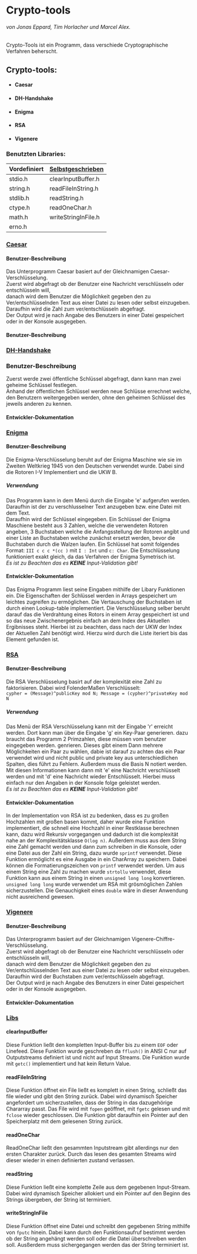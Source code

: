 # **Crypto-tools**
###### *von Jonas Eppard, Tim Horlacher und Marcel Alex.*

Crypto-Tools ist ein Programm, dass verschiede Cryptographische Verfahren beherscht.
## Crypto-tools:
* #### Caesar
* #### DH-Handshake
* #### Enigma 
* #### RSA
* #### Vigenere


### Benutzten Libraries: 
Vordefiniert | [Selbstgeschrieben]
------------ | -----------------
stdio.h      | clearInputBuffer.h
string.h     | readFileInString.h
stdlib.h     | readString.h
ctype.h      | readOneChar.h
math.h       | writeStringInFile.h
erno.h       |

### [Caesar]
#### Benutzer-Beschreibung
Das Unterprogramm Caesar basiert auf der Gleichnamigen Caesar-Verschlüsselung.\
Zuerst wird abgefragt ob der Benutzer eine Nachricht verschlüsseln oder entschlüsseln will,\
danach wird dem Benutzer  die Möglichkeit gegeben den zu Ver/entschlüsselnden Text aus einer Datei zu lesen oder selbst einzugeben.\
Daraufhin wird die Zahl zum ver/entschlüsseln abgefragt.\
Der Output wird je nach Angabe des Benutzers in einer Datei gespeichert oder in der Konsole ausgegeben.

#### Benutzer-Beschreibung

### [DH-Handshake]
### Benutzer-Beschreibung
Zuerst werde zwei öffentliche Schlüssel abgefragt, dann kann man zwei geheime Schlüssel festlegen.\
Anhand der öffentlichen Schlüssel werden neue Schlüsse errechnet welche, \
den Benutzern weitergegeben werden,
ohne den geheimen Schlüssel des jeweils anderen zu kennen.

#### Entwickler-Dokumentation

### [Enigma]
#### Benutzer-Beschreibung
Die Enigma-Verschlüsselung beruht auf der Enigma Maschine wie sie im Zweiten Weltkrieg 1945 von den Deutschen 
verwendet wurde. Dabei sind die Rotoren I-V Implementiert und die UKW B.
##### Verwendung
Das Programm kann in dem Menü durch die Eingabe 'e' aufgerufen werden. \
Daraufhin ist der zu verschlusselner Text anzugeben bzw. eine Datei mit dem Text.\
Daraufhin wird der Schlüssel eingegeben. Ein Schlüssel der Enigma Maschiene besteht aus 3 Zahlen,
welche die verwendeten Rotoren angeben, 3 Buchstaben welche die Anfangsstellung der Rotoren angibt
und einer Liste an Buchstaben welche zunächst ersetzt werden, bevor die Buchstaben durch die Walzen laufen.
Ein Schlüssel hat somit folgendes Format: ```III c c c *(cc )``` mit ```I : Int``` und ```c: Char```.
Die Entschlüsselung funktioniert exakt gleich, da das Verfahren der Enigma Symetrisch ist.\
*Es ist zu Beachten das es **KEINE** Input-Validation gibt!*
#### Entwickler-Dokumentation
Das Enigma Programm liest seine Eingaben mithilfe der Libary Funktionen ein. Die Eigenschaften der Schlüssel werden in Arrays gespeichert um leichtes zugreifen zu ermöglichen.
Die Vertauschung der Buchstaben ist durch einen Lookup-table implementiert. Die Verschlüsselung selber beruht darauf
das die Verdrahtung eines Rotors in einem Array gespeichert ist und so das neue Zwischenergebnis einfach an dem Index
des Aktuellen Ergibnisses steht. Hierbei ist zu beachten, dass nach der UKW der Index der Aktuellen Zahl benötigt wird.
Hierzu wird durch die Liste iteriert bis das Element gefunden ist.

### [RSA]
#### Benutzer-Beschreibung
Die RSA Verschlüsselung basirt auf der komplexität eine Zahl zu faktorisieren. Dabei wird FolenderMaßen Verschlüsselt:\
```cypher = (Message)^publicKey mod N; Message = (cypher)^privateKey mod N```
##### Verwendung
Das Menü der RSA Verschlüsselung kann mit der Eingabe 'r' erreicht werden. Dort kann man über die Eingabe 'g' ein Key-Paar generieren. 
dazu braucht das Programm 2 Primzahlen, diese müssen vom benutzer eingegeben werden.
genrieren. Dieses gibt einem Dann mehrere Möglichkeiten ein Paar zu wählen, dabie ist darauf zu achten das ein Paar verwendet 
wird und nicht public und private key aus unterschiedlichen Spalten, dies führt zu Fehlern. Außerdem muss die Basis N notiert werden.
Mit diesen Informationen kann dann mit 'e' eine Nachricht verschlüsselt werden und mit 'd' eine Nachricht wieder Entschlüsselt.
Hierbei muss einfach nur den Angaben in der Konsole folge geleistet werden.\
*Es ist zu Beachten das es **KEINE** Input-Validation gibt!*
#### Entwickler-Dokumentation
In der Implementation von RSA ist zu bedenken, dass es zu großen Hochzahlen mit großen basen kommt, daher wurde eine Funktion implementiert,
die schnell eine Hochzahl in einer Restklasse berechnen kann, dazu wird Rekursiv vorgegangen und dadurch ist die komplexität
nahe an der Komplexitätsklasse ```O(log n)```. Außerdem muss aus dem String eine Zahl gemacht werden und dann zum schreiben in die Konsole,
oder eine Datei aus der Zahl ein String, dazu wurde ```sprintf``` verwendet. Diese Funktion ermöglicht es eine Ausgabe in ein 
CharArray zu speichern. Dabei können die Formatierungszeichen von ```printf``` verwendet werden.
Um aus einem String eine Zahl zu machen wurde ```strtollu``` verwendet, diese Funktion kann aus einem String in einen ```unsigned long long``` konvertieren.
```unsigned long long``` wurde verwendet um RSA mit grösmöglichen Zahlen sicherzustellen. Die Genauchigkeit eines ```double``` wäre in dieser
Anwendung nicht ausreichend gewesen.

### [Vigenere]
#### Benutzer-Beschreibung
Das Unterprogramm basiert auf der Gleichnamigen  Vigenere-Chiffre-Verschlüsselung.\
Zuerst wird abgefragt ob der Benutzer eine Nachricht verschlüsseln oder entschlüsseln will,\
danach wird dem Benutzer  die Möglichkeit gegeben den zu Ver/entschlüsselnden Text aus einer Datei zu lesen oder selbst einzugeben.\
Daraufhin wird der Buchstaben zum ver/entschlüsseln abgefragt.\
Der Output wird je nach Angabe des Benutzers in einer Datei gespeichert oder in der Konsole ausgegeben.

#### Entwickler-Dokumentation

### [Libs]
#### clearInputBuffer
Diese Funktion ließt den kompletten Input-Buffer bis zu einem ```EOF``` oder Linefeed. Diese Funktion wurde 
geschreben da ```fflush()``` in ANSI C nur auf Outputstreams definiert ist und nicht auf Input Streams.
Die Funktion wurde mit ```getc()``` implementiert und hat kein Return Value.
#### readFileInString
Diese Funktion öffnet ein File ließt es komplett in einen String, schließt das file wieder und gibt den String zurück.
Dabei wird dynamisch Speicher angefordert um sicherzustellen, dass der String in das dazugehörige Chararray passt.
Das File wird mit ```fopen``` geöffnet, mit ```fgetc``` gelesen und mit ```fclose``` wieder geschlossen.
Die Funktion gibt daraufhin ein Pointer auf den Speicherplatz mit dem gelesenen String zurück.
#### readOneChar
ReadOneChar ließt den gesammten Inputstream gibt allerdings nur den ersten Charakter zurück. Durch das lesen
des gesamten Streams wird dieser wieder in einen definierten zustand verlassen.
#### readString
Diese Funktion ließt eine komplette Zeile aus dem gegebenen Input-Stream. Dabei wird dynamisch Speicher allokiert und 
ein Pointer auf den Beginn des Strings übergeben, der String ist terminiert.
#### writeStringInFile
Diese Funktion öffnet eine Datei und schreibt den gegebenen String mithilfe von ```fputc``` hinein.
Dabei kann durch den Funktionsaufruf bestimmt werden ob der String angehängt werden soll oder die Datei
überschreiben werden soll.
Ausßerdem muss sichergegangen werden das der String terminiert ist.

[Libs]:https://github.com/eintim/crypto-tools/tree/main/src/lib
[Selbstgeschrieben]:https://github.com/eintim/crypto-tools/tree/main/src/lib
[Enigma]:https://github.com/eintim/crypto-tools/blob/main/src/enigma
[Vigenere]:https://github.com/eintim/crypto-tools/blob/main/src/vigenere
[DH-Handshake]:https://github.com/eintim/crypto-tools/blob/main/src/diffiehellman
[Caesar]:https://github.com/eintim/crypto-tools/blob/main/src/caesar
[RSA]:https://github.com/eintim/crypto-tools/tree/main/src/rsa